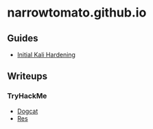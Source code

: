 # narrowtomato.github.io

## Guides

* [Initial Kali Hardening](./guides/hardening_kali.md)

## Writeups

### TryHackMe

* [Dogcat](./writeups/tryhackme/dogcat.md)
* [Res](./writeups/tryhackme/res.md)